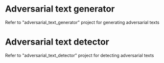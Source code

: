 # Adversarial text generator

Refer to "adversarial_text_generator" project for generating adversarial texts

# Adversarial text detector

Refer to "adversarial_text_detector" project for detecting adversarial texts
 
